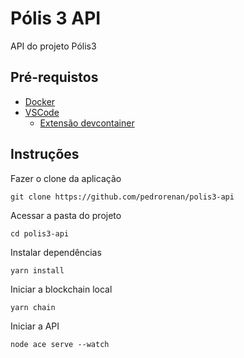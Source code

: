 # Pólis 3 API

API do projeto Pólis3

## Pré-requistos
- [Docker](https://www.docker.com/)
- [VSCode](https://code.visualstudio.com/)
    - [Extensão devcontainer](https://marketplace.visualstudio.com/items?itemName=ms-vscode-remote.remote-containers)

## Instruções

Fazer o clone da aplicação
```
git clone https://github.com/pedrorenan/polis3-api
```
Acessar a pasta do projeto
```
cd polis3-api
```
Instalar dependências
```
yarn install
```

Iniciar a blockchain local
```
yarn chain
```

Iniciar a API
```
node ace serve --watch
```
